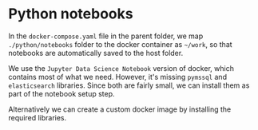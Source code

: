 # Python notebooks 

In the `docker-compose.yaml` file in the parent folder, we map `./python/notebooks` folder to the docker container as `~/work`, so that notebooks are automatically saved to the host folder. 

We use the `Jupyter Data Science Notebook` version of docker, which contains most of what we need. However, it's missing `pymssql` and `elasticsearch` libraries. Since both are fairly small, we can install them as part of the notebook setup step. 

Alternatively we can create a custom docker image by installing the required libraries. 